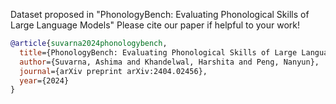 Dataset proposed in "PhonologyBench: Evaluating Phonological Skills of Large Language Models"
Please cite our paper if helpful to your work!
```bibtex
@article{suvarna2024phonologybench,
  title={PhonologyBench: Evaluating Phonological Skills of Large Language Models},
  author={Suvarna, Ashima and Khandelwal, Harshita and Peng, Nanyun},
  journal={arXiv preprint arXiv:2404.02456},
  year={2024}
}
```